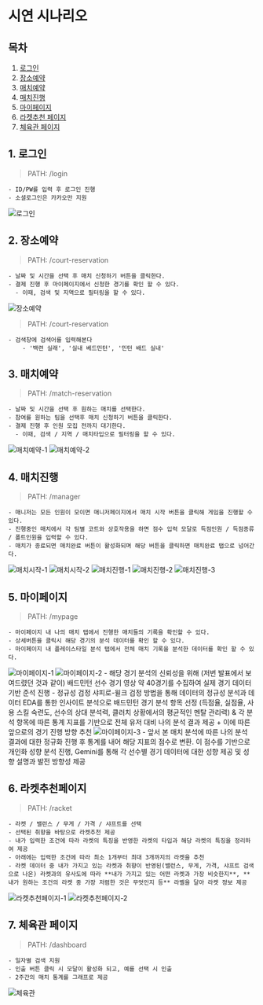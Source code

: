 # 시연 시나리오

## 목차

1. [로그인](#1-로그인)
2. [장소예약](#2-장소예약)
3. [매치예약](#3-매치예약)
4. [매치진행](#4-매치진행)
5. [마이페이지](#5-마이페이지)
6. [라켓추천 페이지](#6-라켓추천페이지)
7. [체육관 페이지](#7-체육관-페이지)

## 1. 로그인

> PATH: /login

    - ID/PW를 입력 후 로그인 진행
    - 소셜로그인은 카카오만 지원

![로그인](/exec/시연시나리오/imgs/login.png)

## 2. 장소예약

> PATH: /court-reservation

    - 날짜 및 시간을 선택 후 매치 신청하기 버튼을 클릭한다.
    - 결제 진행 후 마이페이지에서 신청한 경기를 확인 할 수 있다.
      - 이때, 검색 및 지역으로 필터링을 할 수 있다.

![장소예약](/exec/시연시나리오/imgs/courtReservation.png)

> PATH: /court-reservation

    - 검색창에 검색어를 입력해본다
        - '백련 실래', '실내 베드민턴', '민턴 배드 실내'

## 3. 매치예약

> PATH: /match-reservation

    - 날짜 및 시간을 선택 후 원하는 매치를 선택한다.
    - 참여를 원하는 팀을 선택후 매치 신청하기 버튼을 클릭한다.
    - 결제 진행 후 인원 모집 전까지 대기한다.
      - 이때, 검색 / 지역 / 매치타입으로 필터링을 할 수 있다.

![매치예약-1](/exec/시연시나리오/imgs/matchReservation1.png)
![매치예약-2](/exec/시연시나리오/imgs/matchReservation2.png)

## 4. 매치진행

> PATH: /manager

    - 매니저는 모든 인원이 모이면 매니저페이지에서 매치 시작 버튼을 클릭해 게임을 진행할 수 있다.
    - 진행중인 매치에서 각 팀별 코트와 상호작용을 하면 점수 입력 모달로 득점인원 / 득점종류 / 폴트인원을 입력할 수 있다.
    - 매치가 종료되면 매치완료 버튼이 활성화되며 해당 버튼을 클릭하면 매치완료 탭으로 넘어간다.

![매치시작-1](/exec/시연시나리오/imgs/matchStart1.png)
![매치시작-2](/exec/시연시나리오/imgs/matchStart2.png)
![매치진행-1](/exec/시연시나리오/imgs/matchPlay1.png)
![매치진행-2](/exec/시연시나리오/imgs/matchPlay2.png)
![매치진행-3](/exec/시연시나리오/imgs/matchPlay3.png)

## 5. 마이페이지

> PATH: /mypage

    - 마이페이지 내 나의 매치 탭에서 진행한 매치들의 기록을 확인할 수 있다.
    - 상세버튼을 클릭시 해당 경기의 분석 데이터를 확인 할 수 있다.
    - 마이페이지 내 플레이스타일 분석 탭에서 전체 매치 기록을 분석한 데이터를 확인 할 수 있다.

![마이페이지-1](/exec/시연시나리오/imgs/mypage1.png)
![마이페이지-2](/exec/시연시나리오/imgs/mypage2.png)
    - 해당 경기 분석의 신뢰성을 위해 (저번 발표에서 보여드렸던 것과 같이) 배드민턴 선수 경기 영상 약 40경기를 수집하여 실제 경기 데이터 기반 준석 진행
    - 정규성 검정 샤피로-윌크 검정 방법을 통해 데이터의 정규성 분석과 데이터 EDA를 통한 인사이트 분석으로 배드민턴 경기 분석 항목 선정 (득점율, 실점율, 사용 스킬 숙련도, 선수의 상대 분석력, 클러치 상황에서의 평균적인 멘탈 관리력) & 각 분석 항목에 따른 통계 지표를 기반으로 전체 유저 대비 나의 분석 결과 제공 + 이에 따른 앞으로의 경기 진행 방향 추천
![마이페이지-3](/exec/시연시나리오/imgs/mypage3.png)
    - 앞서 본 매치 분석에 따른 나의 분석 결과에 대한 정규화 진행 후 통계를 내어 해당 지표의 점수로 변환. 이 점수를 기반으로 개인화 성향 분석 진행, Gemini를 통해 각 선수별 경기 데이터에 대한 성향 제공 및 성향 설명과 발전 방향성 제공

## 6. 라켓추천페이지

> PATH: /racket

    - 라켓 / 밸런스 / 무게 / 가격 / 샤프트를 선택
    - 선택된 취향을 바탕으로 라켓추천 제공
    - 내가 입력한 조건에 따라 라켓의 특징을 반영한 라켓의 타입과 해당 라켓의 특징을 정리하여 제공
    - 아래에는 입력한 조건에 따라 최소 1개부터 최대 3개까지의 라켓을 추천
    - 라켓 데이터 중 내가 가지고 있는 라켓과 취향이 반영된(밸런스, 무게, 가격, 샤프트 검색으로 나온) 라켓과의 유사도에 따라 **내가 가지고 있는 어떤 라켓과 가장 비슷한지**, **내가 원하는 조건의 라켓 중 가장 저렴한 것은 무엇인지 등** 라벨을 달아 라켓 정보 제공

![라켓추천페이지-1](/exec/시연시나리오/imgs/racket1.png)
![라켓추천페이지-2](/exec/시연시나리오/imgs/racket2.png)

## 7. 체육관 페이지

> PATH: /dashboard

    - 일자별 검색 지원
    - 인출 버튼 클릭 시 모달이 활성화 되고, 예를 선택 시 인출
    - 2주간의 매치 통계를 그래프로 제공

![체육관](/exec/시연시나리오/imgs/gym.png)
